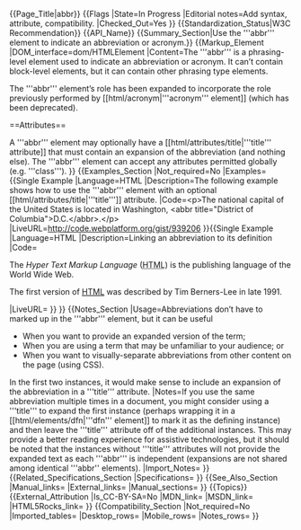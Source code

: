 {{Page_Title|abbr}}
{{Flags
|State=In Progress
|Editorial notes=Add syntax, attribute, compatibility.
|Checked_Out=Yes
}}
{{Standardization_Status|W3C Recommendation}}
{{API_Name}}
{{Summary_Section|Use the '''abbr''' element to indicate an abbreviation or acronym.}}
{{Markup_Element
|DOM_interface=dom/HTMLElement
|Content=The '''abbr''' is a phrasing-level element used to indicate an abbreviation or acronym. It can’t contain block-level elements, but it can contain other phrasing type elements.

The '''abbr''' element’s role has been expanded to incorporate the role previously performed by [[html/acronym|'''acronym''' element]] (which has been deprecated).

==Attributes==

A '''abbr''' element may optionally have a [[html/attributes/title|'''title''' attribute]] that must contain an expansion of the abbreviation (and nothing else). The '''abbr''' element can accept any attributes permitted globally (e.g. '''class''').
}}
{{Examples_Section
|Not_required=No
|Examples={{Single Example
|Language=HTML
|Description=The following example shows how to use the '''abbr''' element with an optional [[html/attributes/title|'''title''']] attribute.
|Code=&lt;p>The national capital of the 
United States is located in Washington, 
&lt;abbr title="District of Columbia">D.C.&lt;/abbr>.&lt;/p>
|LiveURL=http://code.webplatform.org/gist/939206
}}{{Single Example
|Language=HTML
|Description=Linking an abbreviation to its definition
|Code=<p>
The <dfn id="HTML">Hyper Text Markup Language</dfn>
(<abbr title="HyperText Markup Language">HTML</abbr>) is the publishing language of the World Wide Web.
</p>
<p>The first version of <a href="#HTML"><abbr title="Hyper Text Markup Language">HTML</abbr></a>
 was described by Tim Berners-Lee in late 1991.</p>
|LiveURL=
}}
}}
{{Notes_Section
|Usage=Abbreviations don’t have to marked up in the '''abbr''' element, but it can be useful

* When you want to provide an expanded version of the term;
* When you are using a term that may be unfamiliar to your audience; or
* When you want to visually-separate abbreviations from other content on the page (using CSS).

In the first two instances, it would make sense to include an expansion of the abbreviation in a '''title''' attribute.
|Notes=If you use the same abbreviation multiple times in a  document, you might consider using a '''title''' to expand the first instance (perhaps wrapping it in a [[html/elements/dfn|'''dfn''' element]] to mark it as the defining instance) and then leave the '''title''' attribute off of the additional instances. This may provide a better reading experience for assistive technologies, but it should be noted that the instances without '''title''' attributes will not provide the expanded text as each '''abbr''' is independent (expansions are not shared among identical '''abbr'' elements).
|Import_Notes=
}}
{{Related_Specifications_Section
|Specifications=
}}
{{See_Also_Section
|Manual_links=
|External_links=
|Manual_sections=
}}
{{Topics}}
{{External_Attribution
|Is_CC-BY-SA=No
|MDN_link=
|MSDN_link=
|HTML5Rocks_link=
}}
{{Compatibility_Section
|Not_required=No
|Imported_tables=
|Desktop_rows=
|Mobile_rows=
|Notes_rows=
}}